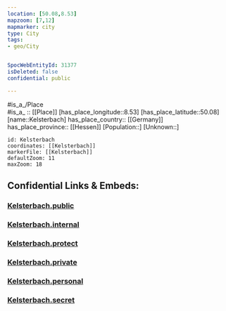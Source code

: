 ```yaml
---
location: [50.08,8.53] 
mapzoom: [7,12] 
mapmarker: city 
type: City
tags:
- geo/City


SpocWebEntityId: 31377
isDeleted: false
confidential: public

---
```

#is_a_/Place  
#is_a_ :: [[Place]] 
[has_place_longitude::8.53] 
[has_place_latitude::50.08] 
[name::Kelsterbach] 
has_place_country:: [[Germany]]  
has_place_province:: [[Hessen]] 
[Population::] 
[Unknown::] 


```leaflet
id: Kelsterbach
coordinates: [[Kelsterbach]] 
markerFile: [[Kelsterbach]] 
defaultZoom: 11 
maxZoom: 18
```


## Confidential Links & Embeds: 

### [Kelsterbach.public](/_public/\Earth\Continent\Europe\Europe~Central\Germany\Germany~West\Hessen\counties~Hessen\Groß-Gerau\cities~Groß-GerauKelsterbach.public.md) 

### [Kelsterbach.internal](/_internal/\Earth\Continent\Europe\Europe~Central\Germany\Germany~West\Hessen\counties~Hessen\Groß-Gerau\cities~Groß-GerauKelsterbach.internal.md) 

### [Kelsterbach.protect](/_protect/\Earth\Continent\Europe\Europe~Central\Germany\Germany~West\Hessen\counties~Hessen\Groß-Gerau\cities~Groß-GerauKelsterbach.protect.md) 

### [Kelsterbach.private](/_private/\Earth\Continent\Europe\Europe~Central\Germany\Germany~West\Hessen\counties~Hessen\Groß-Gerau\cities~Groß-GerauKelsterbach.private.md) 

### [Kelsterbach.personal](/_personal/\Earth\Continent\Europe\Europe~Central\Germany\Germany~West\Hessen\counties~Hessen\Groß-Gerau\cities~Groß-GerauKelsterbach.personal.md) 

### [Kelsterbach.secret](/_secret/\Earth\Continent\Europe\Europe~Central\Germany\Germany~West\Hessen\counties~Hessen\Groß-Gerau\cities~Groß-GerauKelsterbach.secret.md)

